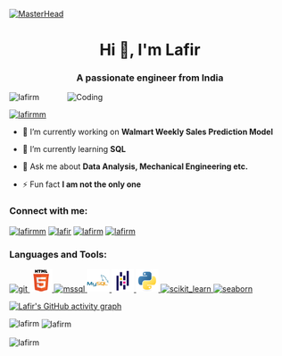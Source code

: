 [![MasterHead](https://gifimage.net/wp-content/uploads/2017/09/banner-gif-2.gif)](https://lafirm.github.io)
<h1 align="center">Hi 👋, I'm Lafir</h1>
<h3 align="center">A passionate engineer from India</h3>
 
<img align="right" alt="Coding" width="400" src="https://media.giphy.com/media/Lny6Rw04nsOOc/giphy.gif">


<p align="left"> <img src="https://komarev.com/ghpvc/?username=lafirm&label=Profile%20views&color=0e75b6&style=flat" alt="lafirm" /> </p>

<p align="left"> <a href="https://twitter.com/lafirmm" target="blank"><img src="https://img.shields.io/twitter/follow/lafirmm?logo=twitter&style=for-the-badge" alt="lafirmm" /></a> </p>

- 🔭 I’m currently working on **Walmart Weekly Sales Prediction Model**

- 🌱 I’m currently learning **SQL**

- 💬 Ask me about **Data Analysis, Mechanical Engineering etc.**

- ⚡ Fun fact **I am not the only one**

<h3 align="left">Connect with me:</h3>
<p align="left">
<a href="https://twitter.com/lafirmm" target="blank"><img align="center" src="https://raw.githubusercontent.com/rahuldkjain/github-profile-readme-generator/master/src/images/icons/Social/twitter.svg" alt="lafirmm" height="30" width="40" /></a>
<a href="https://linkedin.com/in/lafir" target="blank"><img align="center" src="https://raw.githubusercontent.com/rahuldkjain/github-profile-readme-generator/master/src/images/icons/Social/linked-in-alt.svg" alt="lafir" height="30" width="40" /></a>
<a href="https://kaggle.com/lafirm" target="blank"><img align="center" src="https://raw.githubusercontent.com/rahuldkjain/github-profile-readme-generator/master/src/images/icons/Social/kaggle.svg" alt="lafirm" height="30" width="40" /></a>
<a href="https://medium.com/@lafirm" target="blank"><img align="center" src="https://raw.githubusercontent.com/rahuldkjain/github-profile-readme-generator/master/src/images/icons/Social/medium.svg" alt="lafirm" height="30" width="40" /></a>
</p>

<h3 align="left">Languages and Tools:</h3>
<p align="left"> <a href="https://git-scm.com/" target="_blank" rel="noreferrer"> <img src="https://www.vectorlogo.zone/logos/git-scm/git-scm-icon.svg" alt="git" width="40" height="40"/> </a> <a href="https://www.w3.org/html/" target="_blank" rel="noreferrer"> <img src="https://raw.githubusercontent.com/devicons/devicon/master/icons/html5/html5-original-wordmark.svg" alt="html5" width="40" height="40"/> </a> <a href="https://www.microsoft.com/en-us/sql-server" target="_blank" rel="noreferrer"> <img src="https://www.svgrepo.com/show/303229/microsoft-sql-server-logo.svg" alt="mssql" width="40" height="40"/> </a> <a href="https://www.mysql.com/" target="_blank" rel="noreferrer"> <img src="https://raw.githubusercontent.com/devicons/devicon/master/icons/mysql/mysql-original-wordmark.svg" alt="mysql" width="40" height="40"/> </a> <a href="https://pandas.pydata.org/" target="_blank" rel="noreferrer"> <img src="https://raw.githubusercontent.com/devicons/devicon/2ae2a900d2f041da66e950e4d48052658d850630/icons/pandas/pandas-original.svg" alt="pandas" width="40" height="40"/> </a> <a href="https://www.python.org" target="_blank" rel="noreferrer"> <img src="https://raw.githubusercontent.com/devicons/devicon/master/icons/python/python-original.svg" alt="python" width="40" height="40"/> </a> <a href="https://scikit-learn.org/" target="_blank" rel="noreferrer"> <img src="https://upload.wikimedia.org/wikipedia/commons/0/05/Scikit_learn_logo_small.svg" alt="scikit_learn" width="40" height="40"/> </a> <a href="https://seaborn.pydata.org/" target="_blank" rel="noreferrer"> <img src="https://seaborn.pydata.org/_images/logo-mark-lightbg.svg" alt="seaborn" width="40" height="40"/> </a> </p>

[![Lafir's GitHub activity graph](https://activity-graph.herokuapp.com/graph?username=lafirm&&theme=xcode)](https://github.com/lafirm)

<p><img align="left" src="https://github-readme-stats.vercel.app/api/top-langs?username=lafirm&show_icons=true&locale=en&layout=compact&theme=tokyonight" alt="lafirm" /></p>

<p>&nbsp;<img align="center" src="https://github-readme-stats.vercel.app/api?username=lafirm&show_icons=true&locale=en&theme=tokyonight" alt="lafirm" /></p>

<p><img align="center" src="https://github-readme-streak-stats.herokuapp.com/?user=lafirm&&theme=tokyonight" alt="lafirm" /></p>
